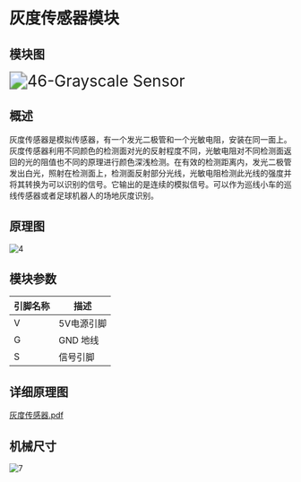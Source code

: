# 灰度传感器模块

## 模块图

<img src="I:\GIT_kallen\传感器\灰度传感器模块\图片\46-Grayscale Sensor.svg" alt="46-Grayscale Sensor" style="zoom:200%;" />

## 概述

​        灰度传感器是模拟传感器，有一个发光二极管和一个光敏电阻，安装在同一面上。灰度传感器利用不同颜色的检测面对光的反射程度不同，光敏电阻对不同检测面返回的光的阻值也不同的原理进行颜色深浅检测。在有效的检测距离内，发光二极管发出白光，照射在检测面上，检测面反射部分光线，光敏电阻检测此光线的强度并将其转换为可以识别的信号。它输出的是连续的模拟信号。可以作为巡线小车的巡线传感器或者足球机器人的场地灰度识别。



## 原理图

![4](I:\GIT_kallen\传感器\灰度传感器模块\图片\4.png)

## 模块参数

| 引脚名称 | 描述       |
| -------- | ---------- |
| V        | 5V电源引脚 |
| G        | GND 地线   |
| S        | 信号引脚   |

## 详细原理图

 [灰度传感器.pdf](I:\GIT_kallen\传感器\灰度传感器模块\图片\灰度传感器.pdf) 

## 机械尺寸

![7](I:\GIT_kallen\传感器\灰度传感器模块\图片\7.png)